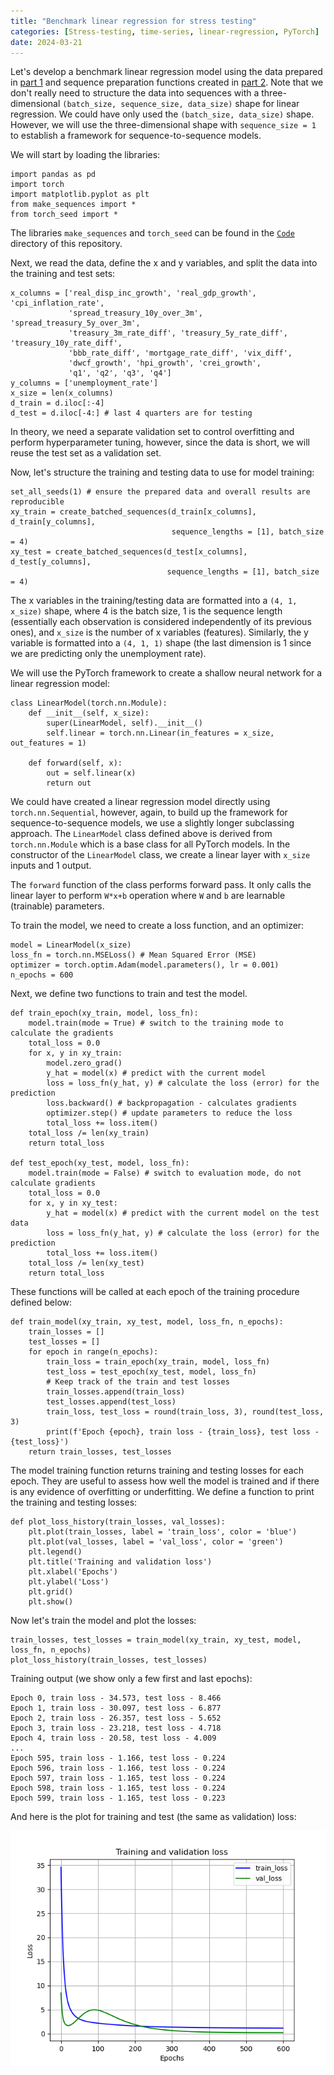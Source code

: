 ```yaml
---
title: "Benchmark linear regression for stress testing"
categories: [Stress-testing, time-series, linear-regression, PyTorch]
date: 2024-03-21
---
```


Let's develop a benchmark linear regression model using the data prepared in <a href="2024-03-01-data-preparation-for-stress-testing-model-part-1.md">part 1</a> and sequence preparation functions created in <a href="2024-03-01-data-preparation-for-stress-testing-model-part-2.md">part 2</a>. Note that we don't really need to structure the data into sequences with a three-dimensional `(batch_size, sequence_size, data_size)` shape for linear regression. We could have only used the `(batch_size, data_size)` shape. However, we will use the three-dimensional shape with `sequence_size = 1` to establish a framework for sequence-to-sequence models.

We will start by loading the libraries:

```Python3
import pandas as pd
import torch
import matplotlib.pyplot as plt
from make_sequences import *
from torch_seed import *
```

The libraries `make_sequences` and `torch_seed` can be found in the <a href="../Code">`Code`</a> directory of this repository.

Next, we read the data, define the x and y variables, and split the data into the training and test sets:

```Python3
x_columns = ['real_disp_inc_growth', 'real_gdp_growth', 'cpi_inflation_rate',
             'spread_treasury_10y_over_3m', 'spread_treasury_5y_over_3m',
             'treasury_3m_rate_diff', 'treasury_5y_rate_diff', 'treasury_10y_rate_diff',
             'bbb_rate_diff', 'mortgage_rate_diff', 'vix_diff',
             'dwcf_growth', 'hpi_growth', 'crei_growth',
             'q1', 'q2', 'q3', 'q4']
y_columns = ['unemployment_rate']
x_size = len(x_columns)
d_train = d.iloc[:-4]
d_test = d.iloc[-4:] # last 4 quarters are for testing
```

In theory, we need a separate validation set to control overfitting and perform hyperparameter tuning, however, since the data is short, we will reuse the test set as a validation set.

Now, let's structure the training and testing data to use for model training:

```Python3
set_all_seeds(1) # ensure the prepared data and overall results are reproducible
xy_train = create_batched_sequences(d_train[x_columns], d_train[y_columns],
                                    sequence_lengths = [1], batch_size = 4)
xy_test = create_batched_sequences(d_test[x_columns], d_test[y_columns],
                                   sequence_lengths = [1], batch_size = 4)
```

The x variables in the training/testing data are formatted into a `(4, 1, x_size)` shape, where 4 is the batch size, 1 is the sequence length (essentially each observation is considered independently of its previous ones), and `x_size` is the number of x variables (features). Similarly, the y variable is formatted into a `(4, 1, 1)` shape (the last dimension is 1 since we are predicting only the unemployment rate).

We will use the PyTorch framework to create a shallow neural network for a linear regression model:

```Python3
class LinearModel(torch.nn.Module):
    def __init__(self, x_size):
        super(LinearModel, self).__init__()
        self.linear = torch.nn.Linear(in_features = x_size, out_features = 1)
    
    def forward(self, x):
        out = self.linear(x)
        return out
```

We could have created a linear regression model directly using  `torch.nn.Sequential`, however, again, to build up the framework for sequence-to-sequence models, we use a slightly longer subclassing approach. The `LinearModel` class defined above is derived from `torch.nn.Module` which is a base class for all PyTorch models. In the constructor of the `LinearModel` class, we create a linear layer with `x_size` inputs and 1 output.

The `forward` function of the class performs forward pass. It only calls the linear layer to perform `W*x+b` operation where `W` and `b` are learnable (trainable) parameters.

To train the model, we need to create a loss function, and an optimizer:

```Python3
model = LinearModel(x_size)
loss_fn = torch.nn.MSELoss() # Mean Squared Error (MSE)
optimizer = torch.optim.Adam(model.parameters(), lr = 0.001)
n_epochs = 600
```

Next, we define two functions to train and test the model.

```Python3
def train_epoch(xy_train, model, loss_fn):
    model.train(mode = True) # switch to the training mode to calculate the gradients
    total_loss = 0.0
    for x, y in xy_train:
        model.zero_grad()
        y_hat = model(x) # predict with the current model
        loss = loss_fn(y_hat, y) # calculate the loss (error) for the prediction
        loss.backward() # backpropagation - calculates gradients
        optimizer.step() # update parameters to reduce the loss
        total_loss += loss.item()
    total_loss /= len(xy_train)
    return total_loss

def test_epoch(xy_test, model, loss_fn):
    model.train(mode = False) # switch to evaluation mode, do not calculate gradients
    total_loss = 0.0
    for x, y in xy_test:
        y_hat = model(x) # predict with the current model on the test data
        loss = loss_fn(y_hat, y) # calculate the loss (error) for the prediction
        total_loss += loss.item()
    total_loss /= len(xy_test)
    return total_loss
```

These functions will be called at each epoch of the training procedure defined below:

```Python3
def train_model(xy_train, xy_test, model, loss_fn, n_epochs):
    train_losses = []
    test_losses = []
    for epoch in range(n_epochs):
        train_loss = train_epoch(xy_train, model, loss_fn)
        test_loss = test_epoch(xy_test, model, loss_fn)
        # Keep track of the train and test losses
        train_losses.append(train_loss)
        test_losses.append(test_loss)
        train_loss, test_loss = round(train_loss, 3), round(test_loss, 3)
        print(f'Epoch {epoch}, train loss - {train_loss}, test loss - {test_loss}')
    return train_losses, test_losses
```

The model training function returns training and testing losses for each epoch. They are useful to assess how well the model is trained and if there is any evidence of overfitting or underfitting. We define a function to print the training and testing losses:

```Python3
def plot_loss_history(train_losses, val_losses):
    plt.plot(train_losses, label = 'train_loss', color = 'blue')
    plt.plot(val_losses, label = 'val_loss', color = 'green')
    plt.legend()
    plt.title('Training and validation loss')
    plt.xlabel('Epochs')
    plt.ylabel('Loss')
    plt.grid()
    plt.show()
```

Now let's train the model and plot the losses:

```Python3
train_losses, test_losses = train_model(xy_train, xy_test, model, loss_fn, n_epochs)
plot_loss_history(train_losses, test_losses)
```

Training output (we show only a few first and last epochs):

```
Epoch 0, train loss - 34.573, test loss - 8.466
Epoch 1, train loss - 30.097, test loss - 6.877
Epoch 2, train loss - 26.357, test loss - 5.652
Epoch 3, train loss - 23.218, test loss - 4.718
Epoch 4, train loss - 20.58, test loss - 4.009
...
Epoch 595, train loss - 1.166, test loss - 0.224
Epoch 596, train loss - 1.166, test loss - 0.224
Epoch 597, train loss - 1.165, test loss - 0.224
Epoch 598, train loss - 1.165, test loss - 0.224
Epoch 599, train loss - 1.165, test loss - 0.223
```

And here is the plot for training and test (the same as validation) loss:

![Training and validation loss for the linear regression model](Charts/Linear_regression_training_and_validation_loss.png)
